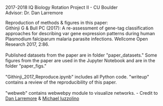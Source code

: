 2017-2018 IQ Biology Rotation Project II - CU Boulder <br>
Advisor: Dr. Dan Larremore

Reproduction of methods & figures in this paper: <br>
Githinji G & Bull PC (2017): A re-assessment of gene-tag classification approaches for describing var gene expression patterns during human Plasmodium falciparum malaria parasite infections. Wellcome Open Research 2017, 2:86.
<br>
<br>
Published datasets from the paper are in folder "paper_datasets." Some figures from the paper are used in the Jupyter Notebook and are in the folder "paper_figs."
<br>
<br>
"Githinji_2017_Reproduce.ipynb" includes all Python code. "writeup" contains a review of the reproducibility of this paper.
<br>
<br>
"webweb" contains webwebpy module to visualize networks. - Credit to 	[Dan Larremore](http://danlarremore.com/webweb/) & [Michael Iuzzolino](http://michael-iuzzolino.com/)


